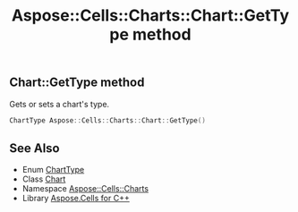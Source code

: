 ﻿---
title: Aspose::Cells::Charts::Chart::GetType method
linktitle: GetType
second_title: Aspose.Cells for C++ API Reference
description: 'Aspose::Cells::Charts::Chart::GetType method. Gets or sets a chart''s type in C++.'
type: docs
weight: 3300
url: /cpp/aspose.cells.charts/chart/gettype/
---
## Chart::GetType method


Gets or sets a chart's type.

```cpp
ChartType Aspose::Cells::Charts::Chart::GetType()
```

## See Also

* Enum [ChartType](../../charttype/)
* Class [Chart](../)
* Namespace [Aspose::Cells::Charts](../../)
* Library [Aspose.Cells for C++](../../../)

